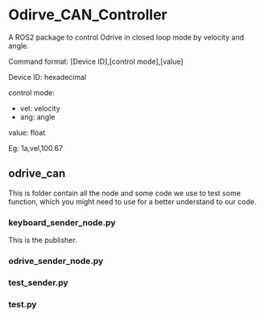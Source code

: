 # Odirve_CAN_Controller
A ROS2 package to control Odrive in closed loop mode by velocity and angle.

Command format: [Device ID],[control mode],[value]

Device ID: hexadecimal

control mode:
- vel: velocity
- ang: angle

value: float

Eg: 1a,vel,100.67

## odrive_can
This is folder contain all the node and some code we use to test some function, which you might need to use for a better understand to our code.

### keyboard_sender_node.py
This is the publisher.

### odrive_sender_node.py

### test_sender.py

### test.py